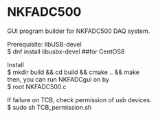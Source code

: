# NKFADC500
GUI program builder for NKFADC500 DAQ system.

Prerequisite: libUSB-devel\
  $ dnf install libusbx-devel ##for CentOS8

Install\
  $ mkdir build && cd build && cmake .. && make\
   then, you can run NKFADCgui on by\
  $ root NKFADC500.c

If failure on TCB, check permission of usb devices. \
  $ sudo sh TCB_permission.sh
